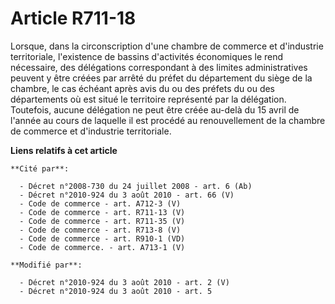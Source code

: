 # Article R711-18

Lorsque, dans la circonscription d'une      chambre de commerce et d'industrie territoriale, l'existence de bassins
d'activités économiques le rend nécessaire, des délégations correspondant à des limites administratives peuvent y être créées
par arrêté du préfet du département du siège de la chambre, le cas échéant après avis du ou des préfets du ou des
départements où est situé le territoire représenté par la délégation. Toutefois, aucune délégation ne peut être créée au-delà
du 15 avril de l'année au cours de laquelle il est procédé au renouvellement de la      chambre de commerce et d'industrie
territoriale.

**Liens relatifs à cet article**

	**Cité par**:

	  - Décret n°2008-730 du 24 juillet 2008 - art. 6 (Ab)
	  - Décret n°2010-924 du 3 août 2010 - art. 66 (V)
	  - Code de commerce - art. A712-3 (V)
	  - Code de commerce - art. R711-13 (V)
	  - Code de commerce - art. R711-35 (V)
	  - Code de commerce - art. R713-8 (V)
	  - Code de commerce - art. R910-1 (VD)
	  - Code de commerce. - art. A713-1 (V)

	**Modifié par**:

	  - Décret n°2010-924 du 3 août 2010 - art. 2 (V)
	  - Décret n°2010-924 du 3 août 2010 - art. 5
